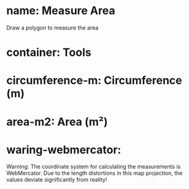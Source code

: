 ﻿# name: Measure Area

Draw a polygon to measure the area

# container: Tools

# circumference-m: Circumference (m)
# area-m2: Area (m²)

# waring-webmercator: 

Warning: 
The coordinate system for calculating the measurements is WebMercator. 
Due to the length distortions in this map projection, the values deviate 
significantly from reality!